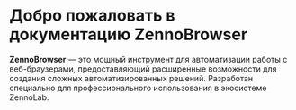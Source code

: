 # Добро пожаловать в документацию ZennoBrowser

**ZennoBrowser** — это мощный инструмент для автоматизации работы с веб-браузерами, предоставляющий расширенные возможности для создания сложных автоматизированных решений. Разработан специально для профессионального использования в экосистеме ZennoLab.